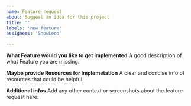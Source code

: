 ```yaml
---
name: Feature request
about: Suggest an idea for this project
title: ''
labels: 'new feature'
assignees: 'SnowLeoo'

---
```


**What Feature would you like to get implemented**
A good description of what Feature you are missing.

**Maybe provide Resources for Implemetation**
A clear and concise info of resources that could be helpful.

**Additional infos**
Add any other context or screenshots about the feature request here.
